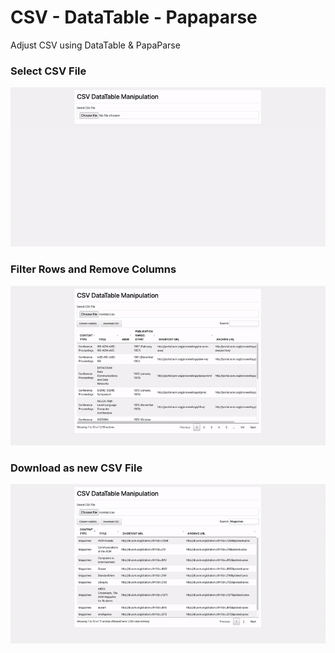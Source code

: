 # CSV - DataTable - Papaparse
Adjust CSV using DataTable &amp; PapaParse


### Select CSV File
![Screenshot](resources/select-file.gif)

### Filter Rows and Remove Columns
![Screenshot](resources/filter-remove.gif)

### Download as new CSV File
![Screenshot](resources/download-new-csv.gif)

